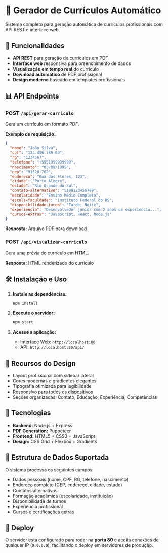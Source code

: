 # 📄 Gerador de Currículos Automático

Sistema completo para geração automática de currículos profissionais com API REST e interface web.

## 🚀 Funcionalidades

- **API REST** para geração de currículos em PDF
- **Interface web** responsiva para preenchimento de dados
- **Visualização em tempo real** do currículo
- **Download automático** de PDF profissional
- **Design moderno** baseado em templates profissionais

## 📊 API Endpoints

### POST `/api/gerar-curriculo`
Gera um currículo em formato PDF.

**Exemplo de requisição:**
```json
{
  "nome": "João Silva",
  "cpf": "123.456.789-00",
  "rg": "1234567",
  "telefone": "+5551999999999",
  "nascimento": "03/09/1995",
  "cep": "91520-702",
  "endereco": "Rua das Flores, 123",
  "cidade": "Porto Alegre",
  "estado": "Rio Grande do Sul",
  "contato-alternativo": "5199123456789",
  "escolaridade": "Ensino Médio Completo",
  "escola-faculdade": "Instituto Federal do RS",
  "disponibilidade-turno": "Tarde, Noite",
  "experiencia": "Desenvolvedor júnior com 2 anos de experiência...",
  "cursos-extras": "JavaScript, React, Node.js"
}
```

**Resposta:** Arquivo PDF para download

### POST `/api/visualizar-curriculo`
Gera uma prévia do currículo em HTML.

**Resposta:** HTML renderizado do currículo

## 🛠️ Instalação e Uso

1. **Instale as dependências:**
   ```bash
   npm install
   ```

2. **Execute o servidor:**
   ```bash
   npm start
   ```

3. **Acesse a aplicação:**
   - Interface Web: `http://localhost:80`
   - API: `http://localhost:80/api/`

## 🎨 Recursos do Design

- Layout profissional com sidebar lateral
- Cores modernas e gradientes elegantes
- Tipografia otimizada para legibilidade
- Responsivo para todos os dispositivos
- Seções organizadas: Contato, Educação, Experiência, Competências

## 🔧 Tecnologias

- **Backend:** Node.js + Express
- **PDF Generation:** Puppeteer
- **Frontend:** HTML5 + CSS3 + JavaScript
- **Design:** CSS Grid + Flexbox + Gradients

## 📝 Estrutura de Dados Suportada

O sistema processa os seguintes campos:
- Dados pessoais (nome, CPF, RG, telefone, nascimento)
- Endereço completo (CEP, endereço, cidade, estado)
- Contatos alternativos
- Formação acadêmica (escolaridade, instituição)
- Disponibilidade de turnos
- Experiência profissional
- Cursos e certificações extras

## 🚀 Deploy

O servidor está configurado para rodar na **porta 80** e aceita conexões de qualquer IP (`0.0.0.0`), facilitando o deploy em servidores de produção.